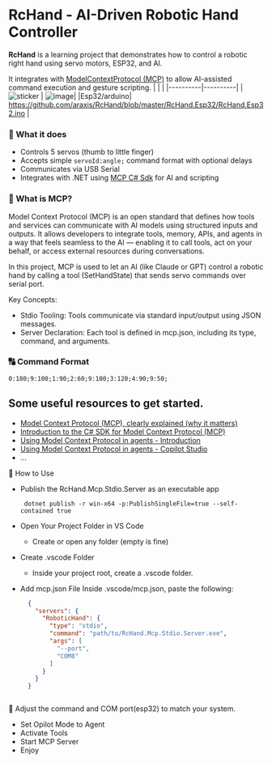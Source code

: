 # RcHand - AI-Driven Robotic Hand Controller

**RcHand** is a learning project that demonstrates how to control a robotic right hand using servo motors, ESP32, and AI.

 It integrates with [ModelContextProtocol (MCP)](https://www.anthropic.com/news/model-context-protocol) to allow AI-assisted command execution and gesture scripting.
|  |  |
|----------|----------|
|![sticker](https://github.com/user-attachments/assets/bd52ea4e-e909-44fa-bdb6-4eade8ce4578)  | ![image](https://github.com/user-attachments/assets/5d066625-2236-4097-a80f-08a6a75db5b9)|
|Esp32/arduino| https://github.com/araxis/RcHand/blob/master/RcHand.Esp32/RcHand.Esp32.ino |


### 🔧 What it does

- Controls 5 servos (thumb to little finger)
- Accepts simple `servoId:angle;` command format with optional delays
- Communicates via USB Serial
- Integrates with .NET using [MCP C# Sdk](https://github.com/modelcontextprotocol/csharp-sdk) for AI and scripting

### 🧠 What is MCP?
Model Context Protocol (MCP) is an open standard that defines how tools and services can communicate with AI models using structured inputs and outputs. 
It allows developers to integrate tools, memory, APIs, and agents in a way that feels seamless to the AI — enabling it to call tools, act on your behalf, or access external resources during conversations.

In this project, MCP is used to let an AI (like Claude or GPT) control a robotic hand by calling a tool (SetHandState) that sends servo commands over serial port.

Key Concepts:
- Stdio Tooling: Tools communicate via standard input/output using JSON messages.
- Server Declaration: Each tool is defined in mcp.json, including its type, command, and arguments.

### 🔠 Command Format

```text
0:180;9:100;1:90;2:60;9:100;3:120;4:90;9:50;
```
## Some useful resources to get started.
- [Model Context Protocol (MCP), clearly explained (why it matters)](https://www.youtube.com/watch?v=7j_NE6Pjv-E&t=25s)
- [Introduction to the C# SDK for Model Context Protocol (MCP)](https://www.youtube.com/watch?v=krB1aA9xpts)
- [Using Model Context Protocol in agents - Introduction](https://www.developerscantina.com/p/mcp-intro/)
- [Using Model Context Protocol in agents - Copilot Studio](https://www.developerscantina.com/p/mcp-copilot-studio/)
- ...

🚀 How to Use
- Publish the  RcHand.Mcp.Stdio.Server as an executable app
  ```bach
   dotnet publish -r win-x64 -p:PublishSingleFile=true --self-contained true
  ```
- Open Your Project Folder in VS Code
  - Create or open any folder (empty is fine)
 
- Create .vscode Folder
  - Inside your project root, create a .vscode folder.
 
- Add mcp.json File
  Inside .vscode/mcp.json, paste the following:
  ```json
    {
      "servers": {
        "RoboticHand": {
          "type": "stdio",
          "command": "path/to/RcHand.Mcp.Stdio.Server.exe",
          "args": [
            "--port",
            "COM8"
          ]
        }
      }
    }
  


📌 Adjust the command and COM port(esp32) to match your system.

- Set Opilot Mode to Agent
- Activate Tools
- Start MCP Server
- Enjoy
